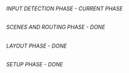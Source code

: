 ###### INPUT DETECTION PHASE - CURRENT PHASE

###### SCENES AND ROUTING PHASE - DONE

###### LAYOUT PHASE - DONE

###### SETUP PHASE - DONE
